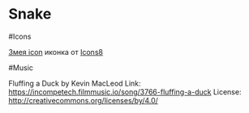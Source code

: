 # Snake

#Icons

<a target="_blank" href="https://icons8.ru/icons/set/snake--v1">Змея icon</a> иконка от <a target="_blank" href="https://icons8.ru">Icons8</a>

#Music

Fluffing a Duck by Kevin MacLeod
Link: https://incompetech.filmmusic.io/song/3766-fluffing-a-duck
License: http://creativecommons.org/licenses/by/4.0/
